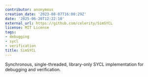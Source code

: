 ```yaml
---
contributor: anonymous
creation_date: '2023-08-07T16:00:29Z'
date: '2025-06-20T12:22:10'
external_url: https://github.com/celerity/SimSYCL
license: MIT License
tags:
- debugging
- sycl
- verification
title: SimSYCL
---
```


Synchronous, single-threaded, library-only SYCL implementation for debugging and verification.

